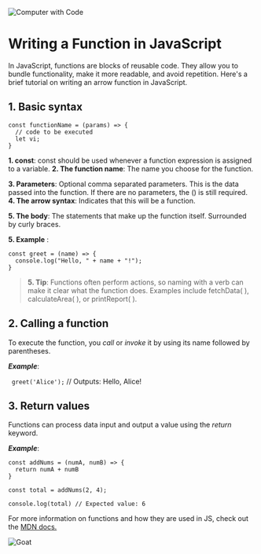 ![Computer with Code](https://images.unsplash.com/photo-1587620962725-abab7fe55159?auto=format&fit=crop&q=80&w=1631&ixlib=rb-4.0.3&ixid=M3wxMjA3fDB8MHxwaG90by1wYWdlfHx8fGVufDB8fHx8fA%3D%3D)
# Writing a Function in JavaScript

In JavaScript, functions are blocks of reusable code. They allow you to bundle functionality, make it more readable, and avoid repetition. Here's a brief tutorial on writing an arrow function in JavaScript.

## 1. Basic syntax
```
const functionName = (params) => {
  // code to be executed
  let vi;
}
```
**1. const**: const should be used whenever a function expression is assigned to a variable.
**2. The function name**: The name you choose for the function.

**3. Parameters**: Optional comma separated parameters. This is the data passed into the function. If there are no parameters, the () is still required.
**4. The arrow syntax**: Indicates that this will be a function.

**5. The body**: The statements that make up the function itself. Surrounded by curly braces.

**5. Example** :
```
const greet = (name) => {
  console.log("Hello, " + name + "!");
}
```
> **5. Tip**: Functions often perform actions, so naming with a verb can make it clear what the function does. Examples include fetchData( ), calculateArea( ), or printReport( ). 

## 2. Calling a function

To execute the function, you _call_ or _invoke_ it by using its name followed by parentheses.

***Example***:

``` greet('Alice');``` // Outputs: Hello, Alice!

## 3. Return values

Functions can process data input and output a value using the _return_ keyword.

***Example***: 
```
const addNums = (numA, numB) => {
  return numA + numB
}

const total = addNums(2, 4);

console.log(total) // Expected value: 6
```
For more information on functions and how they are used in JS, check out the [MDN docs.](https://developer.mozilla.org/en-US/docs/Web/JavaScript/Guide/Functions)

![Goat](https://images.unsplash.com/photo-1730970238526-c4b4f42425cf?w=600&auto=format&fit=crop&q=60&ixlib=rb-4.0.3&ixid=M3wxMjA3fDB8MHxmZWF0dXJlZC1waG90b3MtZmVlZHwyM3x8fGVufDB8fHx8fA%3D%3D)